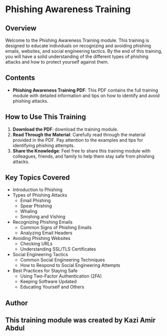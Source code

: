 # Phishing Awareness Training

## Overview
Welcome to the Phishing Awareness Training module. This training is designed to educate individuals on recognizing and avoiding phishing emails, websites, and social engineering tactics. By the end of this training, you will have a solid understanding of the different types of phishing attacks and how to protect yourself against them.

## Contents
- **Phishing Awareness Training PDF**: This PDF contains the full training module with detailed information and tips on how to identify and avoid phishing attacks.

## How to Use This Training
1. **Download the PDF**:  download the training module.
2. **Read Through the Material**: Carefully read through the material provided in the PDF. Pay attention to the examples and tips for identifying phishing attempts.
3. **Share the Knowledge**: Feel free to share this training module with colleagues, friends, and family to help them stay safe from phishing attacks.

## Key Topics Covered
- Introduction to Phishing
- Types of Phishing Attacks
  - Email Phishing
  - Spear Phishing
  - Whaling
  - Smishing and Vishing
- Recognizing Phishing Emails
  - Common Signs of Phishing Emails
  - Analyzing Email Headers
- Avoiding Phishing Websites
  - Checking URLs
  - Understanding SSL/TLS Certificates
- Social Engineering Tactics
  - Common Social Engineering Techniques
  - How to Respond to Social Engineering Attempts
- Best Practices for Staying Safe
  - Using Two-Factor Authentication (2FA)
  - Keeping Software Updated
  - Educating Yourself and Others

## Author
This training module was created by Kazi Amir Abdul
--------
